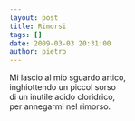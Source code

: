 ```yaml
---
layout: post
title: Rimorsi
tags: []
date: 2009-03-03 20:31:00
author: pietro
---
```

Mi lascio al mio sguardo artico,<br/>inghiottendo un piccol sorso<br/>di un inutile acido cloridrico,<br/>per annegarmi nel rimorso.
